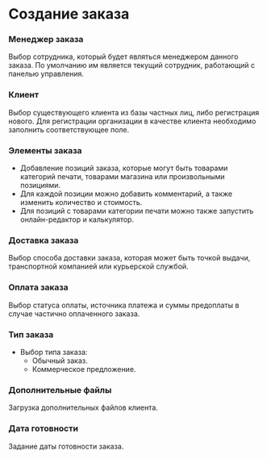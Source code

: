 # Создание заказа

### Менеджер заказа
Выбор сотрудника, который будет являться менеджером данного заказа. По умолчанию им является текущий сотрудник, работающий с панелью управления.

### Клиент
Выбор существующего клиента из базы частных лиц, либо регистрация нового. Для регистрации организации в качестве клиента необходимо заполнить соответствующее поле.

### Элементы заказа
* Добавление позиций заказа, которые могут быть товарами категорий печати, товарами магазина или произвольными позициями.
* Для каждой позиции можно добавить комментарий, а также изменить количество и стоимость.
* Для позиций с товарами категории печати можно также запустить онлайн-редактор и калькулятор.

### Доставка заказа
Выбор способа доставки заказа, которая может быть точкой выдачи, транспортной компанией или курьерской службой.

### Оплата заказа
Выбор статуса оплаты, источника платежа и суммы предоплаты в случае частично оплаченного заказа.

### Тип заказа
* Выбор типа заказа:
    + Обычный заказ.
    + Коммерческое предложение.

### Дополнительные файлы
Загрузка дополнительных файлов клиента.

### Дата готовности
Задание даты готовности заказа.